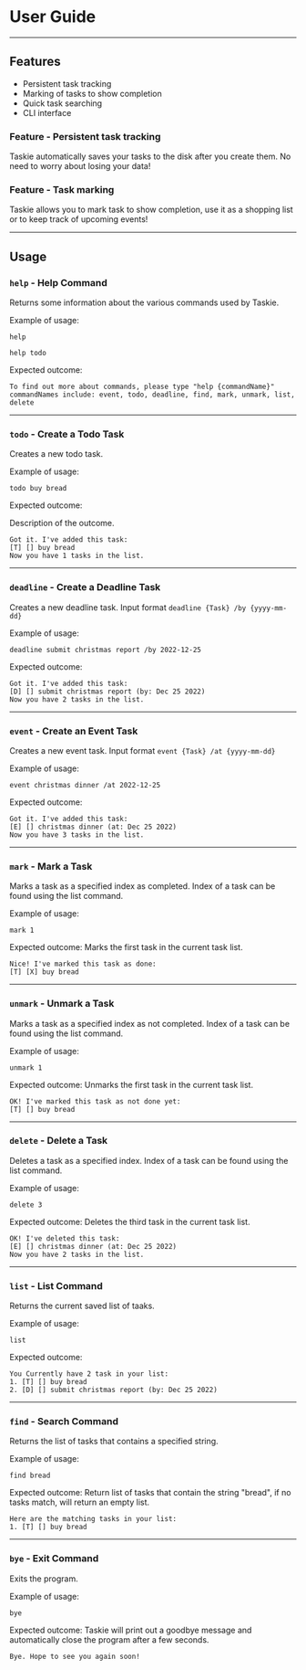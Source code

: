 # User Guide

---
## Features 
* Persistent task tracking
* Marking of tasks to show completion
* Quick task searching 
* CLI interface

### Feature - Persistent task tracking

Taskie automatically saves your tasks to the disk after you create them. 
No need to worry about losing your data!

### Feature - Task marking
Taskie allows you to mark task to show completion, use it as a shopping list
or to keep track of upcoming events!

---

## Usage

### `help` - Help Command

Returns some information about the various commands used by Taskie.

Example of usage: 

`help`

`help todo`

Expected outcome: 

```
To find out more about commands, please type "help {commandName}"
commandNames include: event, todo, deadline, find, mark, unmark, list, delete
```
---
### `todo` - Create a Todo Task

Creates a new todo task.

Example of usage:

`todo buy bread`

Expected outcome:

Description of the outcome.

```
Got it. I've added this task:
[T] [] buy bread
Now you have 1 tasks in the list.
```
---
### `deadline` - Create a Deadline Task

Creates a new deadline task. Input format `deadline {Task} /by {yyyy-mm-dd}`

Example of usage:

`deadline submit christmas report /by 2022-12-25`

Expected outcome:

```
Got it. I've added this task:
[D] [] submit christmas report (by: Dec 25 2022)
Now you have 2 tasks in the list.
```
---
### `event` - Create an Event Task

Creates a new event task. Input format `event {Task} /at {yyyy-mm-dd}`

Example of usage:

`event christmas dinner /at 2022-12-25`

Expected outcome:

```
Got it. I've added this task:
[E] [] christmas dinner (at: Dec 25 2022)
Now you have 3 tasks in the list.
```
---
### `mark` - Mark a Task

Marks a task as a specified index as completed. 
Index of a task can be found using the list command.

Example of usage:

`mark 1`

Expected outcome: Marks the first task in the current task list.

```
Nice! I've marked this task as done:
[T] [X] buy bread
```
---
### `unmark` - Unmark a Task

Marks a task as a specified index as not completed.
Index of a task can be found using the list command.

Example of usage:

`unmark 1`

Expected outcome: Unmarks the first task in the current task list.

```
OK! I've marked this task as not done yet:
[T] [] buy bread
```
---

### `delete` - Delete a Task

Deletes a task as a specified index.
Index of a task can be found using the list command.

Example of usage:

`delete 3`

Expected outcome: Deletes the third task in the current task list.

```
OK! I've deleted this task:
[E] [] christmas dinner (at: Dec 25 2022)
Now you have 2 tasks in the list.
```
---
### `list` - List Command

Returns the current saved list of taaks.

Example of usage:

`list`

Expected outcome: 

```
You Currently have 2 task in your list:
1. [T] [] buy bread
2. [D] [] submit christmas report (by: Dec 25 2022)
```
---
### `find` - Search Command

Returns the list of tasks that contains a specified string.

Example of usage:

`find bread`

Expected outcome: Return list of tasks that contain the string "bread", if no tasks match, will return an empty list.

```
Here are the matching tasks in your list:
1. [T] [] buy bread
```
---
### `bye` - Exit Command

Exits the program.

Example of usage:

`bye`

Expected outcome: Taskie will print out a goodbye message and automatically close the program after a few seconds.

```
Bye. Hope to see you again soon!
```

